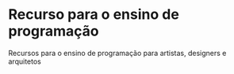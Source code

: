 # Recurso para o ensino de programação
Recursos para o ensino de programação para artistas, designers e arquitetos
